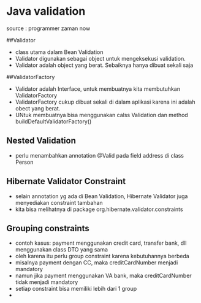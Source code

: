 # Java validation

source : programmer zaman now


##Validator
- class utama dalam Bean Validation
- Validator digunakan sebagai object untuk mengeksekusi validation.
- Validator adalah object yang berat. Sebaiknya hanya dibuat sekali saja

##ValidatorFactory
- Validator adalah Interface, untuk membuatnya kita membutuhkan ValidatorFactory
- ValidatorFactory cukup dibuat sekali di dalam aplikasi karena ini adalah obect yang berat.
- UNtuk membuatnya bisa menggunakan calss Validation dan method buildDefaultValidatorFactory()

## Nested Validation
- perlu menambahkan annotation @Valid pada field address di class Person


## Hibernate Validator Constraint
- selain annotation yg ada di Bean Validation, Hibernate Validator juga menyediakan constraint tambahan
- kita bisa melihatnya di package org.hibernate.validator.constraints


## Grouping constraints
- contoh kasus: payment menggunakan credit card, transfer bank, dll menggunakan  class DTO yang sama
- oleh karena itu perlu group constraint karena kebutuhannya berbeda
- misalnya payment dengan CC, maka creditCardNumber menjadi mandatory
- namun jika payment menggunakan VA bank, maka creditCardNumber tidak menjadi mandatory
- setiap constraint bisa memiliki lebih dari 1 group
- 